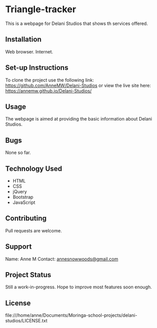 # Triangle-tracker
This is a webpage for Delani Studios that shows th services offered.
## Installation
Web browser.
Internet.
## Set-up Instructions
To clone the project use the following link: https://github.com/AnneMW/Delani-Studios
or view the live site here: https://annemw.github.io/Delani-Studios/
## Usage
The webpage is aimed at providing the basic information about Delani Studios.
## Bugs
None so far.
## Technology Used
* HTML
* CSS
* jQuery
* Bootstrap
* JavaScript
## Contributing
Pull requests are welcome.
## Support
Name: Anne M
Contact: annesnowwoods@gmail.com
## Project Status
Still a work-in-progress.
Hope to improve most features soon enough.
## License
file:///home/anne/Documents/Moringa-school-projects/delani-studios/LICENSE.txt
